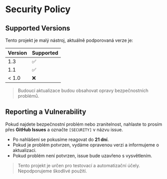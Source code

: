 # Security Policy

## Supported Versions

Tento projekt je malý nástroj, aktuálně podporovaná verze je:

| Version | Supported          |
| ------- | ------------------ |
| 1.3   | :white_check_mark: |
| 1.1   | :white_check_mark: |
| < 1.0   | :x:                |

> Budoucí aktualizace budou obsahovat opravy bezpečnostních problémů.

## Reporting a Vulnerability

Pokud najdete bezpečnostní problém nebo zranitelnost, nahlaste to prosím přes **GitHub Issues** a označte `[SECURITY]` v názvu issue.  

- Po nahlášení se pokusíme reagovat do **21 dní**.  
- Pokud je problém potvrzen, vydáme opravenou verzi a informujeme o aktualizaci.  
- Pokud problém není potvrzen, issue bude uzavřeno s vysvětlením.  

> Tento projekt je určen pro testovací a automatizační účely. Nepodporujeme škodlivé použití.  
